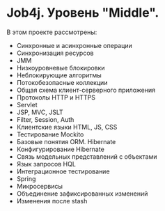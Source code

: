 # Job4j. Уровень "Middle".

В этом проекте рассмотрены: 
- Синхронные и асинхронные операции
- Синхронизация ресурсов
- JMM
- Низкоуровневые блокировки
- Неблокирующие алгоритмы
- Потокобезопасные коллекции
- Общая схема клиент-серверного приложения
- Протоколы HTTP и HTTPS
- Servlet 
- JSP, MVC, JSLT 
- Filter, Session, Auth
- Клиентские языки HTML, JS, CSS
- Тестирование Mockito
- Базовые понятия ORM. Hibernate
- Конфигурирование Hibernate
- Связь модельных представлений с объектами
- Язык запросов HQL
- Интеграционное тестирование
- Spring
- Микросервисы
- Объединение зафиксированных изменений
- Изменения после stash